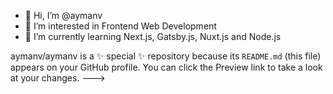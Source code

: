 - 👋 Hi, I’m @aymanv
- 👀 I’m interested in Frontend Web Development
- 🌱 I’m currently learning Next.js, Gatsby.js, Nuxt.js and Node.js


aymanv/aymanv is a ✨ special ✨ repository because its `README.md` (this file) appears on your GitHub profile.
You can click the Preview link to take a look at your changes.
--->
